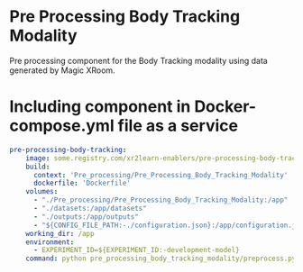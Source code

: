# Pre Processing Body Tracking Modality

Pre processing component for the Body Tracking modality using data generated by Magic XRoom.

# Including component in Docker-compose.yml file as a service

```yaml
pre-processing-body-tracking:
    image: some.registry.com/xr2learn-enablers/pre-processing-body-tracking:latest
    build:
      context: 'Pre_processing/Pre_Processing_Body_Tracking_Modality'
      dockerfile: 'Dockerfile'
    volumes:
      - "./Pre_processing/Pre_Processing_Body_Tracking_Modality:/app"
      - "./datasets:/app/datasets"
      - "./outputs:/app/outputs"
      - "${CONFIG_FILE_PATH:-./configuration.json}:/app/configuration.json"
    working_dir: /app
    environment:
      - EXPERIMENT_ID=${EXPERIMENT_ID:-development-model}
    command: python pre_processing_body_tracking_modality/preprocess.py

```
